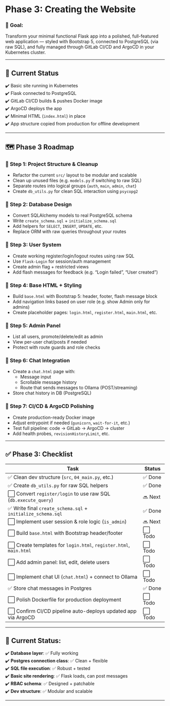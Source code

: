 # **Phase 3: Creating the Website**

### 🎯 **Goal:**
Transform your minimal functional Flask app into a polished, full-featured web application — styled with Bootstrap 5, connected to PostgreSQL (via raw SQL), and fully managed through GitLab CI/CD and ArgoCD in your Kubernetes cluster.

---

## 🧱 **Current Status**
✔️ Basic site running in Kubernetes  
✔️ Flask connected to PostgreSQL  
✔️ GitLab CI/CD builds & pushes Docker image  
✔️ ArgoCD deploys the app  
✔️ Minimal HTML (`index.html`) in place  
✔️ App structure copied from production for offline development

---

## 🗺️ **Phase 3 Roadmap**

### 🔹 Step 1: **Project Structure & Cleanup**
- Refactor the current `src/` layout to be modular and scalable
- Clean up unused files (e.g. `models.py` if switching to raw SQL)
- Separate routes into logical groups (`auth`, `main`, `admin`, `chat`)
- Create `db_utils.py` for clean SQL interaction using `psycopg2`

### 🔹 Step 2: **Database Design**
- Convert SQLAlchemy models to real PostgreSQL schema
- Write `create_schema.sql` + `initialize_schema.sql`
- Add helpers for `SELECT`, `INSERT`, `UPDATE`, etc.
- Replace ORM with raw queries throughout your routes

### 🔹 Step 3: **User System**
- Create working register/login/logout routes using raw SQL
- Use `Flask-Login` for session/auth management
- Create admin flag + restricted views
- Add flash messages for feedback (e.g. “Login failed”, “User created”)

### 🔹 Step 4: **Base HTML + Styling**
- Build `base.html` with Bootstrap 5: header, footer, flash message block
- Add navigation links based on user role (e.g. show Admin only for admins)
- Create placeholder pages: `login.html`, `register.html`, `main.html`, etc.

### 🔹 Step 5: **Admin Panel**
- List all users, promote/delete/edit as admin
- View per-user chat/posts if needed
- Protect with route guards and role checks

### 🔹 Step 6: **Chat Integration**
- Create a `chat.html` page with:
  - Message input
  - Scrollable message history
  - Route that sends messages to Ollama (POST/streaming)
- Store chat history in DB (PostgreSQL)

### 🔹 Step 7: **CI/CD & ArgoCD Polishing**
- Create production-ready Docker image
- Adjust entrypoint if needed (`gunicorn`, `wait-for-it`, etc.)
- Test full pipeline: code → GitLab → ArgoCD → cluster
- Add health probes, `revisionHistoryLimit`, etc.

---

## ✅ **Phase 3: Checklist**

| Task                                                                 | Status |
|----------------------------------------------------------------------|--------|
| ✅ Clean dev structure (`src`, `04_main.py`, etc.)                   | ✅ Done |
| ✅ Create `db_utils.py` for raw SQL helpers                          | ✅ Done |
| ⬜️ Convert `register/login` to use raw SQL (`db.execute_query`)      | 🔜 Next |
| ✅ Write final `create_schema.sql` + `initialize_schema.sql`         | ✅ Done |
| ⬜️ Implement user session & role logic (`is_admin`)                 | 🔜 Next |
| ⬜️ Build `base.html` with Bootstrap header/footer                   | ⬜️ Todo |
| ⬜️ Create templates for `login.html`, `register.html`, `main.html`  | ⬜️ Todo |
| ⬜️ Add admin panel: list, edit, delete users                        | ⬜️ Todo |
| ⬜️ Implement chat UI (`chat.html`) + connect to Ollama              | ⬜️ Todo |
| ✅ Store chat messages in Postgres                                  | ✅ Done |
| ⬜️ Polish Dockerfile for production deployment                      | ⬜️ Todo |
| ⬜️ Confirm CI/CD pipeline auto-deploys updated app via ArgoCD       | ⬜️ Todo |

---

## 📍 **Current Status:**

✔️ **Database layer**: ✅ Fully working  
✔️ **Postgres connection class**: ✅ Clean + flexible  
✔️ **SQL file execution**: ✅ Robust + tested  
✔️ **Basic site rendering**: ✅ Flask loads, can post messages  
✔️ **RBAC schema**: ✅ Designed + patchable  
✔️ **Dev structure**: ✅ Modular and scalable

---
